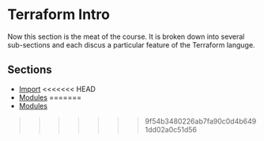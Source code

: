 # Terraform Intro  

Now this section is the meat of the course. It is broken down into several sub-sections and each discus a particular feature of the Terraform languge.  

## Sections  
* [Import](./import.md)
<<<<<<< HEAD
* [Modules]()
=======
* [Modules](./modules.md)
>>>>>>> 9f54b3480226ab7fa90c0d4b6491dd02a0c51d56

